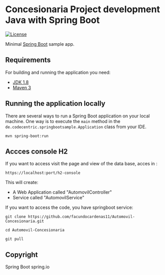 # Concesionaria Project development Java with Spring Boot

[![License](http://img.shields.io/:license-apache-blue.svg)](http://www.apache.org/licenses/LICENSE-2.0.html)

Minimal [Spring Boot](http://projects.spring.io/spring-boot/) sample app.

## Requirements

For building and running the application you need:

- [JDK 1.8](http://www.oracle.com/technetwork/java/javase/downloads/jdk8-downloads-2133151.html)
- [Maven 3](https://maven.apache.org)

## Running the application locally

There are several ways to run a Spring Boot application on your local machine. One way is to execute the `main` method in the `de.codecentric.springbootsample.Application` class from your IDE.


```shell
mvn spring-boot:run
```

## Accces console H2

If you want to access visit the page and view of the data base, acces in  :

``` shell
https://localhost:port/h2-console
```

This will create:

* A Web Application called "AutomovilController"
* Service called "AutomovilService"

If you want to access the code, you have  springboot service:

```shell
git clone https://github.com/facundocardenas11/Automovil-Concesionaria.git
```

```shell
cd Automovil-Concesionaria
```

```shell
git pull
```

## Copyright

Spring Boot spring.io

